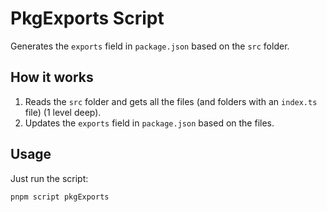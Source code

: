 # PkgExports Script

Generates the `exports` field in `package.json` based on the `src` folder.

## How it works

1. Reads the `src` folder and gets all the files (and folders with an `index.ts` file) (1 level deep).
2. Updates the `exports` field in `package.json` based on the files.

## Usage

Just run the script:

```bash
pnpm script pkgExports
```
